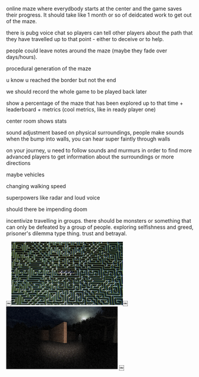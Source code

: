 online maze where everydbody starts at the center and the game saves their progress. It should take like 1 month or so of deidcated work to get out of the maze.

there is pubg voice chat so players can tell other players about the path that they have travelled up to that point - either to deceive or to help.

people could leave notes around the maze (maybe they fade over days/hours). 

procedural generation of the maze

u know u reached the border but not the end

we should record the whole game to be played back later

show a percentage of the maze that has been explored up to that time + leaderboard + metrics (cool metrics, like in ready player one)

center room shows stats

sound adjustment based on physical surroundings, people make sounds when the bump into walls, you can hear super faintly through walls

on your journey, u need to follow sounds and murmurs in order to find more advanced players to get information about the surroundings or more directions

maybe vehicles

changing walking speed

superpowers like radar and loud voice

should there be impending doom

incentivize travelling in groups. there should be monsters or something that can only be defeated by a group of people. exploring selfishness and greed, prisoner's dilemma type thing. trust and betrayal.     


￼<img width="300px" src="inspiration/maze.jpg"></img>￼<img width="300px" src="inspiration/slender.png"></img>
￼
